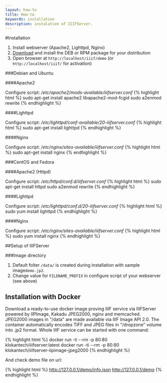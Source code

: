 ```yaml
---
layout: how-to
title: How-to
keywords: installation
description: instalation of IIIFServer.
---
```


#Installation

1. Install webserver (Apache2, Lighttpd, Nginx)
2. [Download](/download) and install the DEB or RPM package for your distribution 
3. Open browser at `http://localhost/iiif/demo` (or `http://localhost/iiif/` for activation)

###Debian and Ubuntu

####Apache2

Configure script: */etc/apache2/mods-available/iiifserver.conf*
{% highlight html %}
 sudo apt-get install apache2 libapache2-mod-fcgid
 sudo a2enmod rewrite
{% endhighlight %}

####Lighttpd

Configure script: */etc/lighttpd/conf-available/20-iiifserver.conf*
{% highlight html %}
sudo apt-get install lighttpd
{% endhighlight %}

####Nginx

Configure script: */etc/nginx/sites-available/iiifserver.conf*
{% highlight html %}
sudo apt-get install nginx
{% endhighlight %}

###CentOS and Fedora

####Apache2 (Httpd)

Configure script: */etc/httpd/conf.d/iiifserver.conf*
{% highlight html %}
sudo apt-get install httpd
sudo a2enmod rewrite
{% endhighlight %}

####Lighttpd

Configure script: */etc/lighttpd/conf.d/20-iiifserver.conf*
{% highlight html %}
sudo yum install lighttpd
{% endhighlight %}

####Nginx

Configure script: */etc/nginx/sites-available/iiifserver.conf*
{% highlight html %}
sudo yum install nginx
{% endhighlight %}

##Setup of IIIFServer

###Image directory

1. Default folter `/data/` is created during installation with sample image`demo.jp2`.
2. Change value for `FILENAME_PREFIX` in configure script of your webserver (see above)


## Installation with Docker

Download a ready-to-use docker image proving IIIF service via IIIFServer powered by IIPImage, Kakadu JPEG2000, nginx and memcached.
JPEG2000 images in "/data" are made available via IIIF Image API 2.0.
The container automatically encodes TIFF and JPEG files in "/dropzone" volume into .jp2 format. 
Whole IIIF service can be started with one command:

{% highlight html %}
docker run -ti --rm -p 80:80 klokantech/iiifserver:latest
docker run -ti --rm -p 80:80 klokantech/iiifserver-iipimage-jpeg2000
{% endhighlight %}

And check demo file on url:

{% highlight html %}
http://127.0.0.1/demo/info.json
http://127.0.0.1/demo
{% endhighlight %}